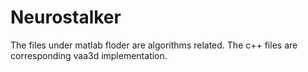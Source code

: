 # Neurostalker
The files under matlab floder are algorithms related. The c++ files are corresponding vaa3d implementation. 

